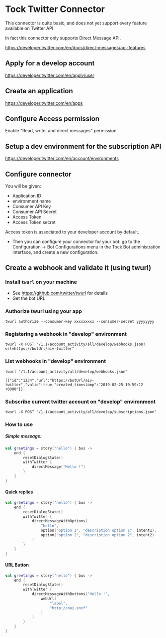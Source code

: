 # Tock Twitter Connector

This connector is quite basic, and does not yet support every feature available on Twitter API.

In fact this connector only supports Direct Message API.

https://developer.twitter.com/en/docs/direct-messages/api-features

## Apply for a develop account

https://developer.twitter.com/en/apply/user

## Create an application

https://developer.twitter.com/en/apps

## Configure Access permission

Enable "Read, write, and direct messages" permission

##  Setup a dev environment for the subscription API

https://developer.twitter.com/en/account/environments

## Configure connector

You will be given:

 - Application ID
 - environment name
 - Consumer API Key
 - Consumer API Secret
 - Access Token
 - Access Token secret
 
 
Access token is associated to your developer account by default.

* Then you can configure your connector for your bot: go to the Configuration -> Bot Configurations menu in the Tock Bot administration interface, and create a new configuration.

## Create a webhook and validate it (using twurl)

### Install `twurl` on your machine
* See https://github.com/twitter/twurl for details
* Get the bot URL 

### Authorize twurl using your app

    twurl authorize --consumer-key xxxxxxxxx --consumer-secret yyyyyyyy

### Registering a webhook in "develop" environment

    twurl -X POST "/1.1/account_activity/all/develop/webhooks.json?url=https://botUrl/aiv-twitter"

### List webhooks in "develop" environment

    twurl "/1.1/account_activity/all/develop/webhooks.json"

    [{"id":"1234","url":"https://botUrl/aiv-twitter","valid":true,"created_timestamp":"2019-02-25 10:59:12 +0000"}]


### Subscribe current twitter account on "develop" environment

    twurl -X POST "/1.1/account_activity/all/develop/subscriptions.json"

### How to use
##### Simple message:

```kotlin
val greetings = story("hello") { bus ->
    end {
        resetDialogState()
        withTwitter {
            directMessage("Hello !")
        }
    }
}
```

#### Quick replies
```kotlin
val greetings = story("hello") { bus ->
    end {
        resetDialogState()
        withTwitter {
            directMessageWithOptions(
                "hello",
                option("option 1", "description option 1", intent1),
                option("option 2", "description option 2", intent2)
            )
        }
    }
}
```

#### URL Button
```kotlin
val greetings = story("hello") { bus ->
    end {
        resetDialogState()
        withTwitter {
            directMessageWithButtons("Hello !",
                webUrl(
                    "label",
                    "http://oui.sncf"
                )
            )
        }
    }
}
```

